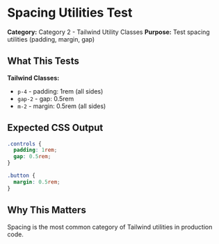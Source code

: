 # Spacing Utilities Test

**Category:** Category 2 - Tailwind Utility Classes
**Purpose:** Test spacing utilities (padding, margin, gap)

## What This Tests

**Tailwind Classes:**
- `p-4` - padding: 1rem (all sides)
- `gap-2` - gap: 0.5rem
- `m-2` - margin: 0.5rem (all sides)

## Expected CSS Output

```css
.controls {
  padding: 1rem;
  gap: 0.5rem;
}

.button {
  margin: 0.5rem;
}
```

## Why This Matters

Spacing is the most common category of Tailwind utilities in production code.
